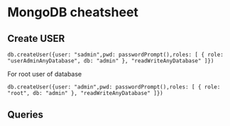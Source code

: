 # MongoDB cheatsheet

## Create USER
```mongo
db.createUser({user: "sadmin",pwd: passwordPrompt(),roles: [ { role: "userAdminAnyDatabase", db: "admin" }, "readWriteAnyDatabase" ]})
```
For root user of database
```mongo
db.createUser({user: "admin",pwd: passwordPrompt(),roles: [ { role: "root", db: "admin" }, "readWriteAnyDatabase" ]})
```
## Queries
